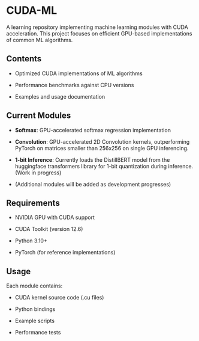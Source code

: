 CUDA-ML
=======

A learning repository implementing machine learning modules with CUDA acceleration. This project focuses on efficient GPU-based implementations of common ML algorithms.

Contents
--------

-   Optimized CUDA implementations of ML algorithms

-   Performance benchmarks against CPU versions

-   Examples and usage documentation

Current Modules
---------------

-   **Softmax**: GPU-accelerated softmax regression implementation

-   **Convolution**: GPU-accelerated 2D Convolution kernels, outperforming PyTorch on matrices smaller than 256x256 on single GPU inferencing.

-   **1-bit Inference**: Currently loads the DistillBERT model from the huggingface transformers library for 1-bit quantization during inference. (Work in progress)

-   (Additional modules will be added as development progresses)

Requirements
------------

-   NVIDIA GPU with CUDA support

-   CUDA Toolkit (version 12.6)

-   Python 3.10+

-   PyTorch (for reference implementations)

Usage
-----

Each module contains:

-   CUDA kernel source code (.cu files)

-   Python bindings

-   Example scripts

-   Performance tests